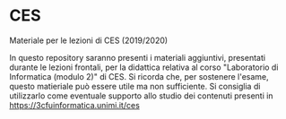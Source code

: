 # CES
Materiale per le lezioni di CES (2019/2020)

In questo repository saranno presenti i materiali aggiuntivi, presentati durante le lezioni frontali, per la didattica relativa al corso "Laboratorio di Informatica (modulo 2)" di CES.
Si ricorda che, per sostenere l'esame, questo matieriale può essere utile ma non sufficiente.
Si consiglia di utilizzarlo come eventuale supporto allo studio dei contenuti presenti in https://3cfuinformatica.unimi.it/ces
